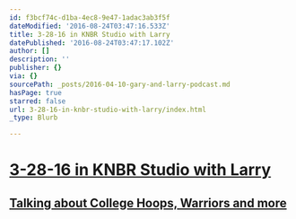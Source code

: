 ```yaml
---
id: f3bcf74c-d1ba-4ec8-9e47-1adac3ab3f5f
dateModified: '2016-08-24T03:47:16.533Z'
title: 3-28-16 in KNBR Studio with Larry
datePublished: '2016-08-24T03:47:17.102Z'
author: []
description: ''
publisher: {}
via: {}
sourcePath: _posts/2016-04-10-gary-and-larry-podcast.md
hasPage: true
starred: false
url: 3-28-16-in-knbr-studio-with-larry/index.html
_type: Blurb

---
```

# [3-28-16 in KNBR Studio with Larry][0]

## [Talking about College Hoops, Warriors and more][0]

[0]: https://audioboom.com/boos/4359545-3-28-kerry-keating-says-shaun-livingston-is-one-of-the-unsung-players-on-the-w-s?t=0